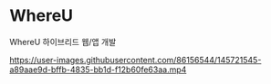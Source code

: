 # WhereU
WhereU 하이브리드 웹/앱 개발


https://user-images.githubusercontent.com/86156544/145721545-a89aae9d-bffb-4835-bb1d-f12b60fe63aa.mp4

